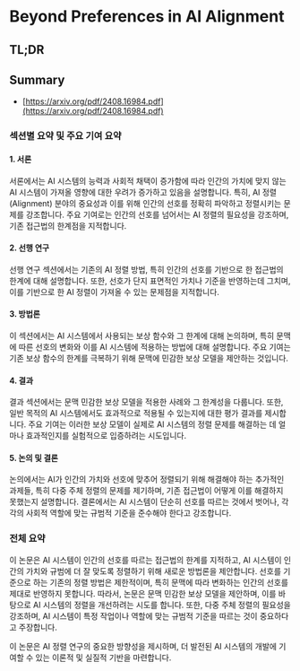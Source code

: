 # Beyond Preferences in AI Alignment
## TL;DR
## Summary
- [https://arxiv.org/pdf/2408.16984.pdf](https://arxiv.org/pdf/2408.16984.pdf)

### 섹션별 요약 및 주요 기여 요약

#### 1. 서론
서론에서는 AI 시스템의 능력과 사회적 채택이 증가함에 따라 인간의 가치에 맞지 않는 AI 시스템이 가져올 영향에 대한 우려가 증가하고 있음을 설명합니다. 특히, AI 정렬(Alignment) 분야의 중요성과 이를 위해 인간의 선호를 정확히 파악하고 정렬시키는 문제를 강조합니다. 주요 기여로는 인간의 선호를 넘어서는 AI 정렬의 필요성을 강조하며, 기존 접근법의 한계점을 지적합니다.

#### 2. 선행 연구
선행 연구 섹션에서는 기존의 AI 정렬 방법, 특히 인간의 선호를 기반으로 한 접근법의 한계에 대해 설명합니다. 또한, 선호가 단지 표면적인 가치나 기준을 반영하는데 그치며, 이를 기반으로 한 AI 정렬이 가져올 수 있는 문제점을 지적합니다.

#### 3. 방법론
이 섹션에서는 AI 시스템에서 사용되는 보상 함수와 그 한계에 대해 논의하며, 특히 문맥에 따른 선호의 변화와 이를 AI 시스템에 적용하는 방법에 대해 설명합니다. 주요 기여는 기존 보상 함수의 한계를 극복하기 위해 문맥에 민감한 보상 모델을 제안하는 것입니다.

#### 4. 결과
결과 섹션에서는 문맥 민감한 보상 모델을 적용한 사례와 그 한계성을 다룹니다. 또한, 일반 목적의 AI 시스템에서도 효과적으로 적용될 수 있는지에 대한 평가 결과를 제시합니다. 주요 기여는 이러한 보상 모델이 실제로 AI 시스템의 정렬 문제를 해결하는 데 얼마나 효과적인지를 실험적으로 입증하려는 시도입니다.

#### 5. 논의 및 결론
논의에서는 AI가 인간의 가치와 선호에 맞추어 정렬되기 위해 해결해야 하는 추가적인 과제들, 특히 다중 주체 정렬의 문제를 제기하며, 기존 접근법이 어떻게 이를 해결하지 못했는지 설명합니다. 결론에서는 AI 시스템이 단순히 선호를 따르는 것에서 벗어나, 각각의 사회적 역할에 맞는 규범적 기준을 준수해야 한다고 강조합니다.

### 전체 요약
이 논문은 AI 시스템이 인간의 선호를 따르는 접근법의 한계를 지적하고, AI 시스템이 인간의 가치와 규범에 더 잘 맞도록 정렬하기 위해 새로운 방법론을 제안합니다. 선호를 기준으로 하는 기존의 정렬 방법은 제한적이며, 특히 문맥에 따라 변화하는 인간의 선호를 제대로 반영하지 못합니다. 따라서, 논문은 문맥 민감한 보상 모델을 제안하며, 이를 바탕으로 AI 시스템의 정렬을 개선하려는 시도를 합니다. 또한, 다중 주체 정렬의 필요성을 강조하며, AI 시스템이 특정 작업이나 역할에 맞는 규범적 기준을 따르는 것이 중요하다고 주장합니다. 

이 논문은 AI 정렬 연구의 중요한 방향성을 제시하며, 더 발전된 AI 시스템의 개발에 기여할 수 있는 이론적 및 실질적 기반을 마련합니다.